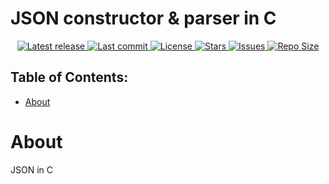 # JSON constructor & parser in C

<div align="center"><p>
    <a href="https://github.com/CodeHeister/cjson/releases/latest">
      <img alt="Latest release" src="https://img.shields.io/github/v/release/CodeHeister/cjson?style=for-the-badge&logo=starship&color=C9CBFF&logoColor=D9E0EE&labelColor=302D41&include_prerelease&sort=semver" />
    </a>
    <a href="https://github.com/CodeHeister/cjson/pulse">
      <img alt="Last commit" src="https://img.shields.io/github/last-commit/CodeHeister/cjson?style=for-the-badge&logo=starship&color=8bd5ca&logoColor=D9E0EE&labelColor=302D41"/>
    </a>
    <a href="https://github.com/CodeHeister/cjson/blob/main/LICENSE">
      <img alt="License" src="https://img.shields.io/github/license/CodeHeister/cjson?style=for-the-badge&logo=starship&color=ee999f&logoColor=D9E0EE&labelColor=302D41" />
    </a>
    <a href="https://github.com/CodeHeister/cjson/stargazers">
      <img alt="Stars" src="https://img.shields.io/github/stars/CodeHeister/cjson?style=for-the-badge&logo=starship&color=c69ff5&logoColor=D9E0EE&labelColor=302D41" />
    </a>
    <a href="https://github.com/CodeHeister/cjson/issues">
      <img alt="Issues" src="https://img.shields.io/github/issues/CodeHeister/cjson?style=for-the-badge&logo=bilibili&color=F5E0DC&logoColor=D9E0EE&labelColor=302D41" />
    </a>
    <a href="https://github.com/CodeHeister/cjson">
      <img alt="Repo Size" src="https://img.shields.io/github/repo-size/CodeHeister/cjson?color=%23DDB6F2&label=SIZE&logo=codesandbox&style=for-the-badge&logoColor=D9E0EE&labelColor=302D41" />
    </a>
</div>

## Table of Contents:
- [About](#about)

# About
JSON in C
